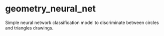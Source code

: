 # geometry_neural_net
Simple neural network classification model to discriminate between circles and triangles drawings.
